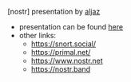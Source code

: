 [nostr] presentation by [aljaz](https://snort.social/p/npub1aljazgxlpnpfp7n5sunlk3dvfp72456x6nezjw4sd850q879rxqsthg9jp) 
- presentation can be found [here](https://github.com/bitcoin-ljubljana/meetup/blob/main/presentations/nostr-bitcoin-ljubljana-presentation.pdf)
- other links:
  - https://snort.social/
  - https://primal.net/
  - https://www.nostr.net 
  - https://nostr.band

